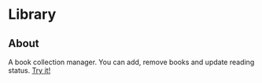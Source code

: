 # Library

## About

A book collection manager. You can add, remove books and update reading status. [Try it!](https://datoprak.github.io/library/)